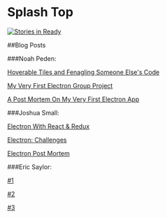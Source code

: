 # Splash Top

[![Stories in Ready](https://badge.waffle.io/noahpeden/SplashTop.png?label=ready&title=Ready)](http://waffle.io/noahpeden/SplashTop)

##Blog Posts

###Noah Peden:

[Hoverable Tiles and Fenagling Someone Else's Code](https://medium.com/@noahpeden/hoverable-tiles-and-fenagling-someone-elses-code-e2ea75fa8cd)

[My Very First Electron Group Project](https://medium.com/@noahpeden/my-very-first-electron-group-project-385404afcc9)

[A Post Mortem On My Very First Electron App](https://medium.com/@noahpeden/a-post-mortem-on-my-first-electron-app-472543c5a982)

###Joshua Small:

[Electron With React & Redux](https://medium.com/@joshuakylesmall/electron-with-react-redux-ce26fee86f9e)

[Electron: Challenges](https://medium.com/@joshuakylesmall/electron-saving-to-file-system-setting-desktop-background-taking-photos-and-more-99fa3dfc23f1)

[Electron Post Mortem](https://medium.com/@joshuakylesmall/electron-post-mortem-fd0a1cf3259c)

###Eric Saylor:

[#1]()

[#2]()

[#3]()
